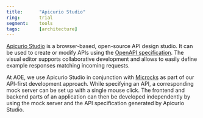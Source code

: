 ```yaml
---
title:      "Apicurio Studio"
ring:       trial
segment:    tools
tags:       [architecture]
---
```


[Apicurio Studio](https://www.apicur.io/studio/) is a browser-based, open-source API design studio. It can be used to create or modify APIs using the [OpenAPI specification](https://swagger.io/specification/). The visual editor supports collaborative development and allows to easily define example responses matching incoming requests.

At AOE, we use Apicurio Studio in conjunction with [Microcks](https://microcks.io/) as part of our API-first development approach. While specifying an API, a corresponding mock server can be set up with a single mouse click. The frontend and backend parts of an application can then be developed independently by using the mock server and the API specification generated by Apicurio Studio.
